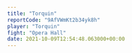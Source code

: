 ```yaml
---
title: "Torquin"
reportCode: "9AfVWmKt2b34yk8h"
player: "Torquin"
fight: "Opera Hall"
date: 2021-10-09T12:54:48.063000+00:00
---
```

